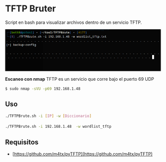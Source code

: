 # TFTP Bruter

Script en bash para visualizar archivos dentro de un servicio TFTP.

![Ejemplo](https://raw.githubusercontent.com/JuanFajardo/TFTPBrute/main/img.png)



__Escaneo con nmap__
TFTP es un servicio que corre bajo el puerto 69 UDP

```bash
$ sudo nmap -sVU -p69 192.168.1.48

```
## Uso

```bash
./TFTPBrute.sh -i [IP] -w [Diccionario]

./TFTPBrute.sh -i 192.168.1.48  -w wordlist_tftp
```

## Requisitos

- [https://github.com/m4tx/pyTFTP](https://github.com/m4tx/pyTFTP)



